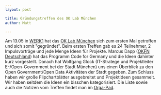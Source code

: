 ```yaml
---
layout: post

title: Gründungstreffen des OK Lab München
author: Matt

---
```


Am 13.05 in [WERK1] hat das [OK Lab München][OKLAB] sich zum ersten Mal getroffen und sich somit "gegründet". Beim ersten Treffen gab es 24 Teilnehmer, 2 Impulsvorträge und jede Menge Ideen für Projekte. Marcus Dapp ([OKFN Deutschland][OKFNDE]) hat das Programm Code for Germany und die Ideen dahinter kurz vorgestellt. Danach hat Wolfgang Glock (IT-Stratege und Projektleiter E-/Open-Government bei der Stadt München) uns einen Überblick zu den Open Government/Open Data Aktivitäten der Stadt gegeben. Zum Schluss haben wir große Flipchartblätter ausgebreitet und Projektideen gesammelt. Wir haben seitdem die Ideen ein bisschen kategorisiert. Die Liste sowie auch die Notizen vom Treffen findet man im [Orga-Pad][ORGA].

[WERK1]: http://www.werk1muenchen.de/
[OKLAB]: http://codefor.de/muenchen/
[OKFNDE]: http://www.okfn.de/
[ORGA]: http://pad.okfn.org/p/oklab-muc

